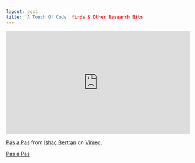 ```yaml
---
layout: post
title: 'A Touch Of Code' finds & Other Research Bits
---
```


<iframe src="https://player.vimeo.com/video/31804587" width="500" height="281" frameborder="0" webkitallowfullscreen mozallowfullscreen allowfullscreen></iframe>
<p><a href="https://vimeo.com/31804587">Pas a Pas</a> from <a href="https://vimeo.com/ishacbertran">Ishac Bertran</a> on <a href="https://vimeo.com">Vimeo</a>.</p>

[Pas a Pas](http://www.pasapas-project.com/)
